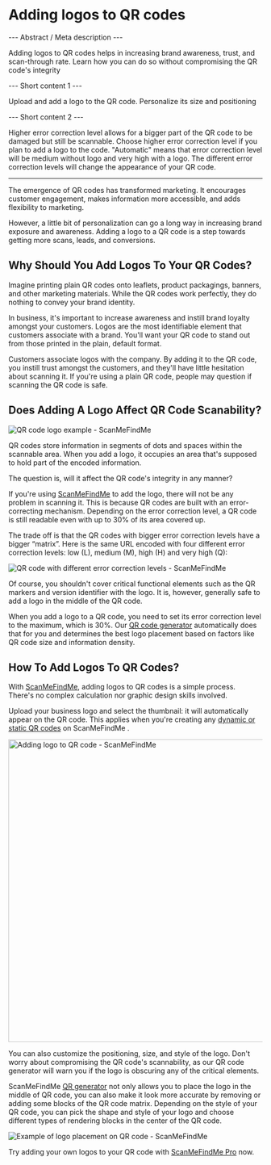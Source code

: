 <h1>Adding logos to QR codes</h1>

--- Abstract / Meta description ---

Adding logos to QR codes helps in increasing brand awareness, trust, and scan-through rate. Learn how you can do so without compromising the QR code's integrity

--- Short content 1 ---

Upload and add a logo to the QR code. Personalize its size and positioning

--- Short content 2 ---

Higher error correction level allows for a bigger part of the QR code to be damaged but still be scannable. Choose higher error correction level if you plan to add a logo to the code. "Automatic" means that error correction level will be medium without logo and very high with a logo. The different error correction levels will change the appearance of your QR code.

----------

<p>The emergence of QR codes has transformed marketing. It encourages customer engagement, makes information more accessible, and adds flexibility to marketing. </p>

<p>However, a little bit of personalization can go a long way in increasing brand exposure and awareness. Adding a logo to a QR code is a step towards getting more scans, leads, and conversions.   </p>

<h2> Why Should You Add Logos To Your QR Codes?</h2>

<p>Imagine printing plain QR codes onto leaflets, product packagings, banners, and other marketing materials. While the QR codes work perfectly, they do nothing to convey your brand identity.</p>

<p>In business, it's important to increase awareness and instill brand loyalty amongst your customers. Logos are the most identifiable element that customers associate with a brand. You'll want your QR code to stand out from those printed in the plain, default format.</p>

<p>Customers associate logos with the company. By adding it to the QR code, you instill trust amongst the customers, and they'll have little hesitation about scanning it. If you're using a plain QR code, people may question if scanning the QR code is safe.</p>

<h2>Does Adding A Logo Affect QR Code Scanability?</h2>

<p class="imageholder">
    <img src="https://media.scanmefindme.com/blog/about_logos/files/img 1 - qr code with logo.png"
        alt="QR code logo example - ScanMeFindMe">
</p>

<p>QR codes store information in segments of dots and spaces within the scannable area. When you add a logo, it occupies an area that's supposed to hold part of the encoded information.</p>

<p>The question is, will it affect the QR code's integrity in any manner?</p>

<p>If you're using  <a href="#static:url" title="QR code generator ScanMeFindMe">ScanMeFindMe</a>  to add the logo, there will not be any problem in scanning it. This is because QR codes are built with an error-correcting mechanism. Depending on the error correction level, a QR code is still readable even with up to 30% of its area covered up.</p>

<p>The trade off is that the QR codes with bigger error correction levels have a bigger “matrix”. Here is the same URL encoded with four different error correction levels: low (L), medium (M), high (H) and very high (Q):</p>

<p class="imageholder">
    <img src="https://media.scanmefindme.com/blog/about_logos/files/img 2 - diff matrix.png"
        alt="QR code with different error correction levels - ScanMeFindMe">
</p>

<p>Of course, you shouldn't cover critical functional elements such as the QR markers and version identifier with the logo. It is, however, generally safe to add a logo in the middle of the QR code.</p>

<p>When you add a logo to a QR code, you need to set its error correction level to the maximum, which is 30%. Our <a href="#static:url">QR code generator</a>  automatically does that for you and determines the best logo placement based on factors like QR code size and information density.</p>

<h2> How To Add Logos To QR Codes?</h2>

<p>With <a href="#static:url" title="Add logos to QR codes">ScanMeFindMe</a>, adding logos to QR codes is a simple process. There's no complex calculation nor graphic design skills involved.</p>

<p>Upload your business logo and select the thumbnail: it will automatically appear on the QR code. This applies when you're creating any <a href="#about:product">dynamic or static QR codes</a>  on  ScanMeFindMe .</p>

<p class="imageholder">
    <img src="https://media.scanmefindme.com/blog/about_logos/files/img 3 - adding logo.png" width="600"
        alt="Adding logo to QR code - ScanMeFindMe">
</p>

<p>You can also customize the positioning, size, and style of the logo. Don't worry about compromising the QR code's scannability, as our QR code generator will warn you if the logo is obscuring any of the critical elements.</p>

<p>ScanMeFindMe <a href="#static:url">QR generator</a> not only allows you to place the logo in the middle of QR code, you can also make it look more accurate by removing or adding some blocks of the QR code matrix. Depending on the style of your QR code, you can pick the shape and style of your logo and choose different types of rendering blocks in the center of the QR code.</p>

<p class="imageholder">
    <img src="https://media.scanmefindme.com/blog/about_logos/files/img 4 - center of qr.png"
        alt="Example of logo placement on QR code - ScanMeFindMe">
</p>

<p>Try adding your own logos to your QR code with <a href="#pro">ScanMeFindMe Pro</a> now.</p>
